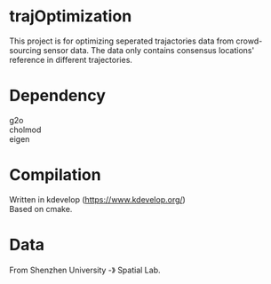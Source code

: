 # trajOptimization
This project is for optimizing seperated trajactories data from crowd-sourcing sensor data. The data only contains consensus locations' reference in different trajectories.<br>
     
# Dependency
g2o<br>
cholmod<br>
eigen<br>
  
# Compilation
Written in kdevelop (https://www.kdevelop.org/)<br>
Based on cmake.<br>
  
# Data
From Shenzhen University -》 Spatial Lab.<br>


